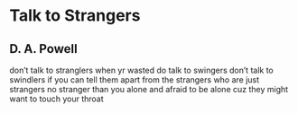 # Talk to Strangers
## D. A. Powell
don’t talk to stranglers
when yr wasted do
talk to swingers don’t
talk to swindlers if
you can tell them apart
from the strangers who
are just strangers no
stranger than you alone
and afraid to be alone
cuz they might want
to touch your throat